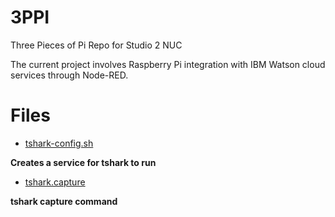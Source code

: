 # 3PPI
Three Pieces of Pi
Repo for Studio 2 NUC

The current project involves Raspberry Pi integration with IBM Watson cloud services through Node-RED.

# Files

- [tshark-config.sh](tshark-config.sh)

**Creates a service for tshark to run**

- [tshark.capture](tshark.capture)

**tshark capture command**

